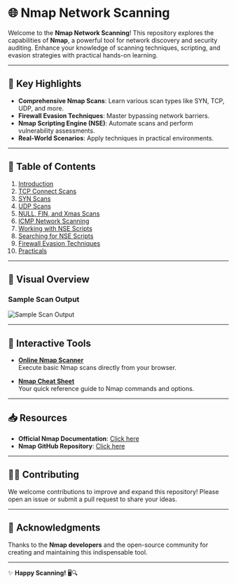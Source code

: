 # 🌐 **Nmap Network Scanning**
Welcome to the **Nmap Network Scanning**! This repository explores the capabilities of **Nmap**, a powerful tool for network discovery and security auditing. Enhance your knowledge of scanning techniques, scripting, and evasion strategies with practical hands-on learning.

---

## 🚀 **Key Highlights**
- **Comprehensive Nmap Scans**: Learn various scan types like SYN, TCP, UDP, and more.
- **Firewall Evasion Techniques**: Master bypassing network barriers.
- **Nmap Scripting Engine (NSE)**: Automate scans and perform vulnerability assessments.
- **Real-World Scenarios**: Apply techniques in practical environments.

---

## 🚀 **Table of Contents**
1. [Introduction](https://github.com/Deeptig9138/Nmap/tree/main/1.%20Introduction)
2. [TCP Connect Scans](https://github.com/Deeptig9138/Nmap/tree/main/2.%20TCP%20Connect%20Scans)
3. [SYN Scans](https://github.com/Deeptig9138/Nmap/tree/main/3.%20SYN%20Scans)
4. [UDP Scans](https://github.com/Deeptig9138/Nmap/tree/main/4.%20UDP%20Scans)
5. [NULL, FIN, and Xmas Scans](https://github.com/Deeptig9138/Nmap/tree/main/5.%20NULL%2C%20FIN%20and%20Xmas)
6. [ICMP Network Scanning](https://github.com/Deeptig9138/Nmap/tree/main/6.%20ICMP%20Network%20Scanning)
7. [Working with NSE Scripts](https://github.com/Deeptig9138/Nmap/tree/main/7.%20Working%20with%20NSE%20Scripts)
8. [Searching for NSE Scripts](https://github.com/Deeptig9138/Nmap/tree/main/8.%20Searching%20for%20NSE%20Scripts)
9. [Firewall Evasion Techniques]()
10. [Practicals]()

---

## 📸 **Visual Overview**

### Sample Scan Output  
![Sample Scan Output](https://nmap.org/book/images/zenmap-fig-tab-nmap-output.png)

---

## 🎨 **Interactive Tools**
- **[Online Nmap Scanner](https://pentest-tools.com/network-vulnerability-scanning/port-scanner-online-nmap)**  
  Execute basic Nmap scans directly from your browser.

- **[Nmap Cheat Sheet](https://www.stationx.net/nmap-cheat-sheet/)**  
  Your quick reference guide to Nmap commands and options.

---

## 📥 **Resources**
- **Official Nmap Documentation**: [Click here](https://nmap.org/docs.html)
- **Nmap GitHub Repository**: [Click here](https://github.com/nmap/nmap)

---

## 👨‍💻 **Contributing**
We welcome contributions to improve and expand this repository! Please open an issue or submit a pull request to share your ideas.

---

## 🏅 **Acknowledgments**
Thanks to the **Nmap developers** and the open-source community for creating and maintaining this indispensable tool.

---

✨ **Happy Scanning!** 🖥️🔍
